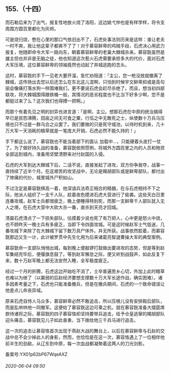 ## 155.（十四）
而石勒后来为了出气，报复性地放火烧了洛阳，这边姚弋仲也是有样学样，将令支周围方圆百里都化为灰烬。



可是烧归烧，憋在心里的那口气依旧出不了，石虎处事法则历来是这样：谁让老夫一时不爽，我让他这辈子都爽不了了！对于慕容鲜卑的鸡贼手段，石虎决心用武力报复，他随即命令大军一路向东，朝着慕容鲜卑的老巢大棘城杀来。慕容皝虽然是雄主但也并非是无脑之徒，他也知道这次惹火石虎需要承担多大的代价，面对石虎大军压境，这位慕容鲜卑的领袖竟然也动起了弃城逃跑的念头。



这时，慕容皝的手下一见老大要开溜，急忙劝阻道：「主公，您一枪没放就撤离了棘城，这传扬出去您以后还怎么在东北这儿混啊，只怕到时候宇文鲜卑抑或是高句丽会像痛打落水狗一样围堵我们，更不要说石虎会赶尽杀绝了。而且，想当初四部联攻，将大棘城围得跟铁桶一般，其情况的恶劣程度也不比当下好多少啊，您不是都挺过来了么？这次我们也得搏一把啊。」



而那个有着先见之明的封弈也进言道：「是啊，主公。想那石虎在中原的统治搞得早已是民怨沸腾，田亩之间无可食之粟，行伍之中无敢死之士，纵使数十万兵马压境也只不过是一群乌合之众罢了。我们要做的只是死守城池，以待时机到来，几十万大军一天消耗的粮草就是一笔庞大开销，石虎必然不能久持的！」



手下都这么说了，慕容皝也不能当着部下的面认
 ![]()加载中...，只能硬着头皮打一仗了。为了做好持久战的准备，慕容皝依照惯例，将城外方圆百里之内的人员和物资全部运到城内，准备用坚壁清野来对付赵国的入侵。



石虎的大军到达大棘城下后，二话不说，直接发起了进攻，双方你争我夺，战事一直持续了近半个月。在这艰苦的攻坚战中，无论是羯胡部队或是鲜卑部队，都付出了惨痛的代价，城里城外尸积如山。



不过注定是慕容皝棋高一着，他深谙兵法奇正相合的精髓，在与石虎相持不下之际，他派人组织了一支千人队，趁着夜色摸进石虎大营进行了偷袭。这些天白日里连番攻城，赵军士兵都很疲乏，晚上便睡得特别死，而那一支鲜卑千人部队犹入无人之境，在石虎大营中大砍大杀一番，直杀到天亮才回城。



清晨石虎清点了一下损失部队，估摸着少说也死了有万把人，心中更是怒火中烧，也不顾昨天一晚士兵有多疲乏，当即下令四面攻城。可是这时候赵军士气低迷，几番攻城下来除了在大棘城下留下数万具尸体外，并无所获。战事依然胶着，而慕容皝那边又生一计，此计被罗贯中先生化用为后来诸葛亮智退曹操大军的典型案例。



慕容皝命一支部队悄悄出城，每到晚上便敲锣打鼓做出要进攻的态势，但是等到赵军集结完毕后，便偃旗息鼓了。等到赵军懈怠之际，便又听到战鼓声，如此反复下来，数十万赵军晚上都无法安然入睡，全军极度疲乏。



经过一个月的折腾，石虎这边开始吃不消了，士卒普遍思乡心切，外加上此时粮草也难以为继了（以羸弱的后赵经济要想支撑数十万大军长途作战，确实困难）。诸多因素考量之下，石虎也只能准备撤兵，但是在撤兵期间，石虎的一个致命错误让他差点儿命丧异域。



原来石虎自恃人马众多，慕容鲜卑必然不敢追击，所以压根儿没有安排殿后部队，而是乱哄哄地一同撤军。这便给了慕容皝这边可乘之机，就在慕容皝准备大摆筵席款待诸将之际，慕容皝的四子慕容恪却坚持要带兵追击，给予仓皇逃窜的羯胡部队迎头痛击，慕容皝见儿子如此奋勇，当下拨给他三千兵马进行追击。



这一次的追击让慕容恪首次出现于燕赵大战的舞台上，以后在慕容鲜卑与石赵的交战中总不会少掉此人的身影，然而，也恰恰是在这一次，慕容恪遇上了一位相伴他前半生的劲敌，从辽东到中原，每一次血战都凝聚着这两人的刀光剑影。



备案号:YX01p62bP67WqeAXZ


###### 2020-06-04 09:50
